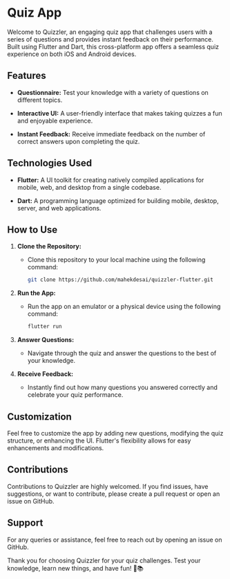 # Quiz App

Welcome to Quizzler, an engaging quiz app that challenges users with a series of questions and provides instant feedback on their performance. Built using Flutter and Dart, this cross-platform app offers a seamless quiz experience on both iOS and Android devices.

## Features

- **Questionnaire:** Test your knowledge with a variety of questions on different topics.

- **Interactive UI:** A user-friendly interface that makes taking quizzes a fun and enjoyable experience.

- **Instant Feedback:** Receive immediate feedback on the number of correct answers upon completing the quiz.

## Technologies Used

- **Flutter:** A UI toolkit for creating natively compiled applications for mobile, web, and desktop from a single codebase.

- **Dart:** A programming language optimized for building mobile, desktop, server, and web applications.

## How to Use

1. **Clone the Repository:**
   - Clone this repository to your local machine using the following command:
     ```bash
     git clone https://github.com/mahekdesai/quizzler-flutter.git
     ```

2. **Run the App:**
   - Run the app on an emulator or a physical device using the following command:
     ```bash
     flutter run
     ```

3. **Answer Questions:**
   - Navigate through the quiz and answer the questions to the best of your knowledge.

4. **Receive Feedback:**
   - Instantly find out how many questions you answered correctly and celebrate your quiz performance.

## Customization

Feel free to customize the app by adding new questions, modifying the quiz structure, or enhancing the UI. Flutter's flexibility allows for easy enhancements and modifications.

## Contributions

Contributions to Quizzler are highly welcomed. If you find issues, have suggestions, or want to contribute, please create a pull request or open an issue on GitHub.

## Support

For any queries or assistance, feel free to reach out by opening an issue on GitHub.

Thank you for choosing Quizzler for your quiz challenges. Test your knowledge, learn new things, and have fun! 🧠📚
